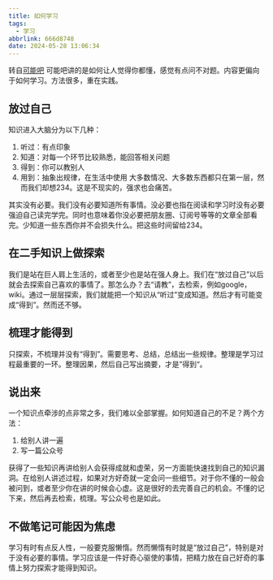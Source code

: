 ```yaml
---
title: 如何学习 
tags:
  - 学习
abbrlink: 666d8748
date: 2024-05-28 13:06:34
---
```

转自[可能吧](https://kenengba.com/post/3721.html)
可能吧讲的是如何让人觉得你都懂，感觉有点问不对题。内容更偏向于如何学习。方法很多，重在实践。
## 放过自己
知识进入大脑分为以下几种：
1. 听过：有点印象
2. 知道：对每一个环节比较熟悉，能回答相关问题
3. 得到：你可以教别人
4. 用到：抽象出规律，在生活中使用
大多数情况、大多数东西都只在第一层，然而我们却想234。这是不现实的，强求也会痛苦。

其实没有必要。我们没有必要知道所有事情。没必要也指在阅读和学习时没有必要强迫自己读完学完。同时也意味着你没必要把朋友圈、订阅号等等的文章全部看完。少知道一些东西你并不会损失什么。把这些时间留给234。

## 在二手知识上做探索
我们是站在巨人肩上生活的，或者至少也是站在强人身上。我们在“放过自己”以后就会去探索自己喜欢的事情了。那怎么办？去“请教”，去检索，例如google，wiki。通过一层层探索，我们就能把一个知识从“听过”变成知道。然后才有可能变成“得到”。然而还不够。

## 梳理才能得到
只探索，不梳理并没有“得到”。需要思考、总结，总结出一些规律。整理是学习过程最重要的一环。整理因果，然后自己写出摘要，才是”得到“。

## 说出来
一个知识点牵涉的点非常之多，我们难以全部掌握。如何知道自己的不足？两个方法：
1. 给别人讲一遍
2. 写一篇公众号

获得了一些知识再讲给别人会获得成就和虚荣，另一方面能快速找到自己的知识漏洞。在给别人讲述过程，如果对方好奇就一定会问一些细节。对于你不懂的一般会被问到，或者至少你在讲的时候会心虚。这是很好的去完善自己的机会。不懂的记下来，然后再去检索，梳理。写公众号也是如此。

## 不做笔记可能因为焦虑
学习有时有点反人性，一般要克服懒惰。然而懒惰有时就是“放过自己”，特别是对于没有必要的事情。学习应该是一件好奇心驱使的事情，把精力放在自己好奇的事情上努力探索才能得到知识。

